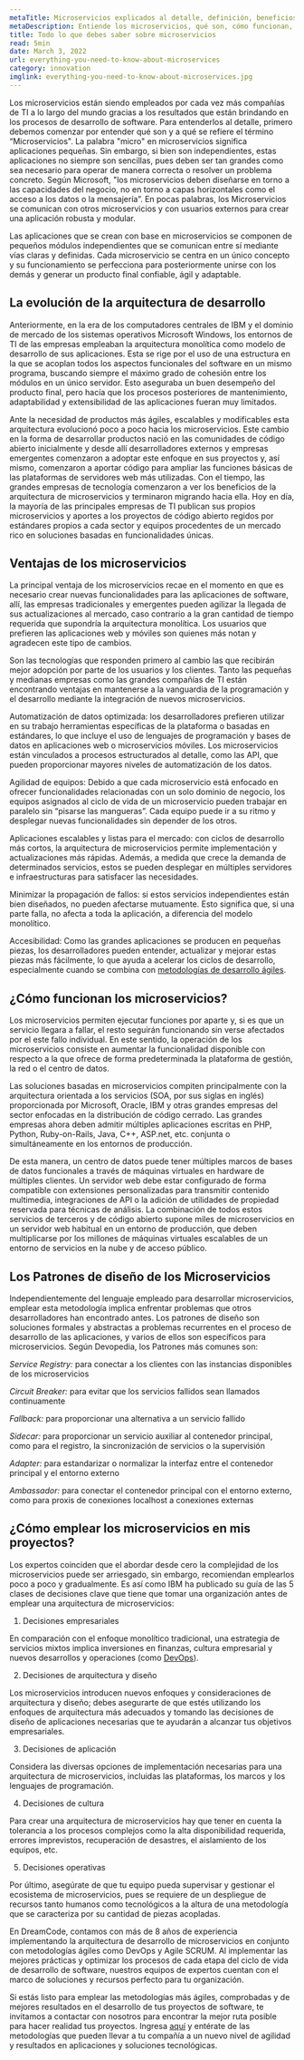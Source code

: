 ```yaml
---
metaTitle: Microservicios explicados al detalle, definición, beneficios y usos
metaDescription: Entiende los microservicios, qué son, cómo funcionan, cómo puedes aplicarlos en tu negocio y qué beneficios representan.
title: Todo lo que debes saber sobre microservicios
read: 5min
date: March 3, 2022
url: everything-you-need-to-know-about-microservices
category: innovation
imglink: everything-you-need-to-know-about-microservices.jpg
---
```


Los microservicios están siendo empleados por cada vez más compañías de TI a lo largo del mundo gracias a los resultados que están brindando en los procesos de desarrollo de software. Para entenderlos al detalle, primero debemos comenzar por entender qué son y a qué se refiere el término “Microservicios". La palabra "micro" en microservicios significa aplicaciones pequeñas. Sin embargo, si bien son independientes, estas aplicaciones no siempre son sencillas, pues deben ser tan grandes como sea necesario para operar de manera correcta o resolver un problema concreto. Según Microsoft, "los microservicios deben diseñarse en torno a las capacidades del negocio, no en torno a capas horizontales como el acceso a los datos o la mensajería”. En pocas palabras, los Microservicios se comunican con otros microservicios y con usuarios externos para crear una aplicación robusta y modular.

Las aplicaciones que se crean con base en microservicios se componen de pequeños módulos independientes que se comunican entre sí mediante vías claras y definidas. Cada microservicio se centra en un único concepto y su funcionamiento se perfecciona para posteriormente unirse con los demás y generar un producto final confiable, ágil y adaptable.

## La evolución de la arquitectura de desarrollo

Anteriormente, en la era de los computadores centrales de IBM y el dominio de mercado de los sistemas operativos Microsoft Windows, los entornos de TI de las empresas empleaban la arquitectura monolítica como modelo de desarrollo de sus aplicaciones. Esta se rige por el uso de una estructura en la que se acoplan todos los aspectos funcionales del software en un mismo programa, buscando siempre el máximo grado de cohesión entre los módulos en un único servidor. Esto aseguraba un buen desempeño del producto final, pero hacía que los procesos posteriores de mantenimiento, adaptabilidad y extensibilidad de las aplicaciones fueran muy limitados.

Ante la necesidad de productos más ágiles, escalables y modificables esta arquitectura evolucionó poco a poco hacia los microservicios. Este cambio en la forma de desarrollar productos nació en las comunidades de código abierto inicialmente y desde allí desarrolladores externos y empresas emergentes comenzaron a adoptar este enfoque en sus proyectos y, así mismo, comenzaron a aportar código para ampliar las funciones básicas de las plataformas de servidores web más utilizadas. Con el tiempo, las grandes empresas de tecnología comenzaron a ver los beneficios de la arquitectura de microservicios y terminaron migrando hacia ella. Hoy en día, la mayoría de las principales empresas de TI publican sus propios microservicios y aportes a los proyectos de código abierto regidos por estándares propios a cada sector y equipos procedentes de un mercado rico en soluciones basadas en funcionalidades únicas.

## Ventajas de los microservicios

La principal ventaja de los microservicios recae en el momento en que es necesario crear nuevas funcionalidades para las aplicaciones de software, allí, las empresas tradicionales y emergentes pueden agilizar la llegada de sus actualizaciones al mercado, caso contrario a la gran cantidad de tiempo requerida que supondría la arquitectura monolítica. Los usuarios que prefieren las aplicaciones web y móviles son quienes más notan y agradecen este tipo de cambios.

Son las tecnologías que responden primero al cambio las que recibirán mejor adopción por parte de los usuarios y los clientes. Tanto las pequeñas y medianas empresas como las grandes compañías de TI están encontrando ventajas en mantenerse a la vanguardia de la programación y el desarrollo mediante la integración de nuevos microservicios.

Automatización de datos optimizada: los desarrolladores prefieren utilizar en su trabajo herramientas específicas de la plataforma o basadas en estándares, lo que incluye el uso de lenguajes de programación y bases de datos en aplicaciones web o microservicios móviles. Los microservicios están vinculados a procesos estructurados al detalle, como las API, que pueden proporcionar mayores niveles de automatización de los datos.

Agilidad de equipos: Debido a que cada microservicio está enfocado en ofrecer funcionalidades relacionadas con un solo dominio de negocio, los equipos asignados al ciclo de vida de un microservicio pueden trabajar en paralelo sin “pisarse las mangueras”. Cada equipo puede ir a su ritmo y desplegar nuevas funcionalidades sin depender de los otros.

Aplicaciones escalables y listas para el mercado: con ciclos de desarrollo más cortos, la arquitectura de microservicios permite implementación y actualizaciones más rápidas. Además, a medida que crece la demanda de determinados servicios, estos se pueden desplegar en múltiples servidores e infraestructuras para satisfacer las necesidades.

Minimizar la propagación de fallos: si estos servicios independientes están bien diseñados, no pueden afectarse mutuamente. Esto significa que, si una parte falla, no afecta a toda la aplicación, a diferencia del modelo monolítico.

Accesibilidad: Como las grandes aplicaciones se producen en pequeñas piezas, los desarrolladores pueden entender, actualizar y mejorar estas piezas más fácilmente, lo que ayuda a acelerar los ciclos de desarrollo, especialmente cuando se combina con [metodologías de desarrollo ágiles](https://www.dreamcodesoft.com/how-scrum-transformed-it-industry).

## ¿Cómo funcionan los microservicios?

Los microservicios permiten ejecutar funciones por aparte y, si es que un servicio llegara a fallar, el resto seguirán funcionando sin verse afectados por el este fallo individual. En este sentido, la operación de los microservicios consiste en aumentar la funcionalidad disponible con respecto a la que ofrece de forma predeterminada la plataforma de gestión, la red o el centro de datos.

Las soluciones basadas en microservicios compiten principalmente con la arquitectura orientada a los servicios (SOA, por sus siglas en inglés) proporcionada por Microsoft, Oracle, IBM y otras grandes empresas del sector enfocadas en la distribución de código cerrado. Las grandes empresas ahora deben admitir múltiples aplicaciones escritas en PHP, Python, Ruby-on-Rails, Java, C++, ASP.net, etc. conjunta o simultáneamente en los entornos de producción.

De esta manera, un centro de datos puede tener múltiples marcos de bases de datos funcionales a través de máquinas virtuales en hardware de múltiples clientes. Un servidor web debe estar configurado de forma compatible con extensiones personalizadas para transmitir contenido multimedia, integraciones de API o la adición de utilidades de propiedad reservada para técnicas de análisis. La combinación de todos estos servicios de terceros y de código abierto supone miles de microservicios en un servidor web habitual en un entorno de producción, que deben multiplicarse por los millones de máquinas virtuales escalables de un entorno de servicios en la nube y de acceso público.

## Los Patrones de diseño de los Microservicios

Independientemente del lenguaje empleado para desarrollar microservicios, emplear esta metodología implica enfrentar problemas que otros desarrolladores han encontrado antes. Los patrones de diseño son soluciones formales y abstractas a problemas recurrentes en el proceso de desarrollo de las aplicaciones, y varios de ellos son específicos para microservicios. Según Devopedia, los Patrones más comunes son:

_Service Registry:_ para conectar a los clientes con las instancias disponibles de los microservicios

_Circuit Breaker:_ para evitar que los servicios fallidos sean llamados continuamente

_Fallback:_ para proporcionar una alternativa a un servicio fallido

_Sidecar:_ para proporcionar un servicio auxiliar al contenedor principal, como para el registro, la sincronización de servicios o la supervisión

_Adapter:_ para estandarizar o normalizar la interfaz entre el contenedor principal y el entorno externo

_Ambassador:_ para conectar el contenedor principal con el entorno externo, como para proxis de conexiones localhost a conexiones externas

## ¿Cómo emplear los microservicios en mis proyectos?

Los expertos coinciden que el abordar desde cero la complejidad de los microservicios puede ser arriesgado, sin embargo, recomiendan emplearlos poco a poco y gradualmente. Es así como IBM ha publicado su guía de las 5 clases de decisiones clave que tiene que tomar una organización antes de emplear una arquitectura de microservicios:

1. Decisiones empresariales

En comparación con el enfoque monolítico tradicional, una estrategia de servicios mixtos implica inversiones en finanzas, cultura empresarial y nuevos desarrollos y operaciones (como [DevOps](https://www.dreamcodesoft.com/devops-the-recipe-of-success-software-development-for-companies)).

2. Decisiones de arquitectura y diseño

Los microservicios introducen nuevos enfoques y consideraciones de arquitectura y diseño; debes asegurarte de que estés utilizando los enfoques de arquitectura más adecuados y tomando las decisiones de diseño de aplicaciones necesarias que te ayudarán a alcanzar tus objetivos empresariales.

3. Decisiones de aplicación

Considera las diversas opciones de implementación necesarias para una arquitectura de microservicios, incluidas las plataformas, los marcos y los lenguajes de programación.

4. Decisiones de cultura

Para crear una arquitectura de microservicios hay que tener en cuenta la tolerancia a los procesos complejos como la alta disponibilidad requerida, errores imprevistos, recuperación de desastres, el aislamiento de los equipos, etc.

5. Decisiones operativas

Por último, asegúrate de que tu equipo pueda supervisar y gestionar el ecosistema de microservicios, pues se requiere de un despliegue de recursos tanto humanos como tecnológicos a la altura de una metodología que se caracteriza por su cantidad de piezas acopladas.

En DreamCode, contamos con más de 8 años de experiencia implementando la arquitectura de desarrollo de microservicios en conjunto con metodologías ágiles como DevOps y Agile SCRUM. Al implementar las mejores prácticas y optimizar los procesos de cada etapa del ciclo de vida de desarrollo de software, nuestros equipos de expertos cuentan con el marco de soluciones y recursos perfecto para tu organización.

Si estás listo para emplear las metodologías más ágiles, comprobadas y de mejores resultados en el desarrollo de tus proyectos de software, te invitamos a contactar con nosotros para encontrar la mejor ruta posible para hacer realidad tus proyectos. Ingresa [aquí](https://www.dreamcodesoft.com/#process) y entérate de las metodologías que pueden llevar a tu compañía a un nuevo nivel de agilidad y resultados en aplicaciones y soluciones tecnológicas.
